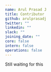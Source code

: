 ```yaml
---
name: Arul Prasad J
title: Contributor
github: arulprasadj
twitter: ""
linkedin: ""
slack: ""
joining_date: ""
core: false
intern: false
operations: false
---
```


Still waiting for this

